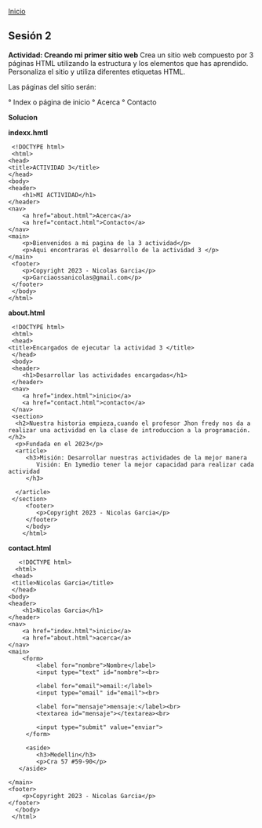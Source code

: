 <!-- No borrar o modificar -->
[Inicio](./index.md)

## Sesión 2


<!-- Su documentación aquí -->

**Actividad: Creando mi primer sitio web**
Crea un sitio web compuesto por 3 páginas HTML utilizando la estructura y los elementos que has aprendido. Personaliza el sitio y utiliza diferentes etiquetas HTML.

Las páginas del sitio serán:

° Index o página de inicio
° Acerca
° Contacto

**Solucion**

**indexx.hmtl**

     <!DOCTYPE html>
     <html>
    <head>
    <title>ACTIVIDAD 3</title>
    </head>
    <body>
    <header>
        <h1>MI ACTIVIDAD</h1>
    </header>
    <nav>
        <a href="about.html">Acerca</a>
        <a href="contact.html">Contacto</a>
    </nav>
    <main>
        <p>Bienvenidos a mi pagina de la 3 actividad</p>
        <p>Aqui encontraras el desarrollo de la actividad 3 </p>
    </main>
     <footer>
        <p>Copyright 2023 - Nicolas Garcia</p>
        <p>Garciaossanicolas@gmail.com</p>
     </footer>
     </body>
    </html>

**about.html**

     <!DOCTYPE html>
     <html>
     <head>
    <title>Encargados de ejecutar la actividad 3 </title>
     </head>
     <body>
     <header>
        <h1>Desarrollar las actividades encargadas</h1>
     </header>
     <nav>
        <a href="index.html">inicio</a>
        <a href="contact.html">contacto</a>
     </nav>
     <section>
      <h2>Nuestra historia empieza,cuando el profesor Jhon fredy nos da a realizar una actividad en la clase de introduccion a la programación. </h2>
      <p>Fundada en el 2023</p>
      <article>
         <h3>Misión: Desarrollar nuestras actividades de la mejor manera
            Visión: En 1ymedio tener la mejor capacidad para realizar cada actividad 
         </h3>

      </article>
     </section>
         <footer>
            <p>Copyright 2023 - Nicolas Garcia</p>
         </footer>
         </body>
        </html>

**contact.html**

       <!DOCTYPE html>
      <html>
     <head>
     <title>Nicolas Garcia</title>
     </head>
    <body>
    <header>
        <h1>Nicolas Garcia</h1>
    </header>
    <nav>
        <a href="index.html">inicio</a>
        <a href="about.html">acerca</a>
    </nav>
    <main>
        <form>
            <label for="nombre">Nombre</label>
            <input type="text" id="nombre"><br>

            <label for="email">email:</label>
            <input type="email" id="email"><br>

            <label for="mensaje">mensaje:</label><br>
            <textarea id="mensaje"></textarea><br>

            <input type="submit" value="enviar">
         </form>

         <aside>
            <h3>Medellin</h3>
            <p>Cra 57 #59-90</p>
       </aside>

    </main>
    <footer>
        <p>Copyright 2023 - Nicolas Garcia</p>
    </footer>  
      </body>
     </html>



